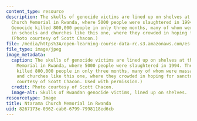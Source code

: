 ```yaml
---
content_type: resource
description: The skulls of genocide victims are lined up on shelves at the Ntarama
  Church Memorial in Rwanda, where 5000 people were slaughtered in 1994. The Rwandan
  Genocide killed 800,000 people in only three months, many of whom were massacred
  in schools and churches like this one, where they crowded in hoping for sanctuary.
  (Photo courtesy of Scott Chacon.)
file: /media/https%3A/open-learning-course-data-rc.s3.amazonaws.com/es-246-current-events-and-social-issues-fall-2004/8267173e0362cab667997998118ed6cb_es-246f04.jpg
file_type: image/jpeg
image_metadata:
  caption: The skulls of genocide victims are lined up on shelves at the Ntarama Church
    Memorial in Rwanda, where 5000 people were slaughtered in 1994. The Rwandan Genocide
    killed 800,000 people in only three months, many of whom were massacred in schools
    and churches like this one, where they crowded in hoping for sanctuary. (Photo
    courtesy of Scott Chacon. Used with permission.)
  credit: Photo courtesy of Scott Chacon.
  image-alt: Skulls of Rwandan genocide victims, lined up on shelves.
resourcetype: Image
title: Ntarama Church Memorial in Rwanda
uid: 8267173e-0362-cab6-6799-7998118ed6cb
---
```

